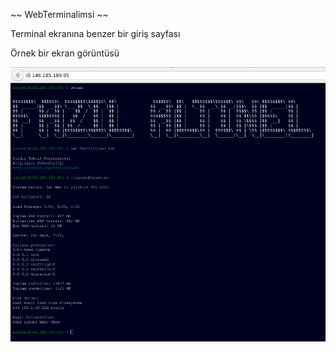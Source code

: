 ~~ WebTerminalimsi ~~

Terminal ekranına benzer bir giriş sayfası

Örnek bir ekran görüntüsü

![alt tag](https://raw.githubusercontent.com/fazilaltinel/WebTerminalimsi/master/ekrgor.png)
